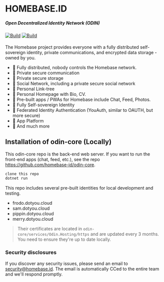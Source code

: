 # HOMEBASE.ID
##### Open Decentralized Identity Network (ODIN)

[![Build](https://github.com/YouFoundation/dotyoucore/actions/workflows/host-build-and-test-main-debug.yml/badge.svg)](https://github.com/YouFoundation/dotyoucore/actions/workflows/host-build-and-test-main-debug.yml)
[![Build](https://github.com/YouFoundation/dotyoucore/actions/workflows/host-build-and-test-main-release.yml/badge.svg)](https://github.com/YouFoundation/dotyoucore/actions/workflows/host-build-and-test-main-release.yml)

####
The Homebase project provides everyone with a fully distributed self-sovereign identity, private communications, and encrypted data storage - owned by you.

- 🚀 Fully distributed, nobody controls the Homebase network.
- 🚀 Private secure communication
- 🚀 Private secure storage
- 🚀 Social Network, including a private secure social network
- 🚀 Personal Link-tree
- 🚀 Personal Homepage with Bio, CV.
- 🚀 Pre-built apps / PWAs for Homebase include Chat, Feed, Photos.
- 🚀 Fully Self-sovereign Identity
- 🚀 Federated Identity Authentication (YouAuth, similar to OAUTH, but more secure)
- 🚀 App Platform
- 🚀 And much more

## Installation of odin-core (Locally)

This odin-core repo is the back-end web server.  If you want to run the front-end apps (chat, feed, etc.), see the repo https://github.com/homebase-id/odin-core.


```bash
clone this repo
dotnet run
```

This repo includes several pre-built identities for local development and testing.

- frodo.dotyou.cloud
- sam.dotyou.cloud
- pippin.dotyou.cloud
- merry.dotyou.cloud

> Their certificates are located in `odin-core/services/Odin.Hosting/https` and are updated every 3 months.  You need  to ensure they're up to date locally.

### Security disclosures
If you discover any security issues, please send an email to security@homebase.id. The email is automatically CCed to the entire team and we'll respond promptly.
